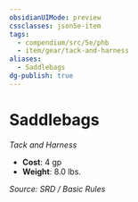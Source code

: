 ```yaml
---
obsidianUIMode: preview
cssclasses: json5e-item
tags:
  - compendium/src/5e/phb
  - item/gear/tack-and-harness
aliases:
  - Saddlebags
dg-publish: true
---
```

# Saddlebags
*Tack and Harness*  

- **Cost**: 4 gp
- **Weight**: 8.0 lbs.

*Source: SRD / Basic Rules*